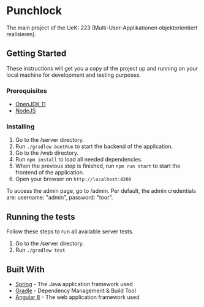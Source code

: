 # Punchlock

The main project of the UeK: 223 (Multi-User-Applikationen objektorientiert realisieren).


## Getting Started

These instructions will get you a copy of the project up and running on your local machine for development and testing purposes.

### Prerequisites

- [OpenJDK 11](https://openjdk.java.net/projects/jdk/11/)
- [NodeJS](https://nodejs.org/en/)

### Installing

1. Go to the /server directory.
2. Run `./gradlew bootRun` to start the backend of the application.
3. Go to the /web directory.
4. Run `npm install` to load all needed dependencies.
5. When the previous step is finished, run `npm run start` to start the frontend of the application.
6. Open your browser on `http://localhost:4200`

To access the admin page, go to /admin.
Per default, the admin credentials are: username: "admin", password: "toor".

## Running the tests

Follow these steps to run all available server tests.

1. Go to the /server directory.
2. Run `./gradlew test`

## Built With

* [Spring](https://spring.io/) - The Java application framework used
* [Gradle](https://gradle.org/) - Dependency Management & Build Tool
* [Angular 8](https://angular.io/) - The web application framework used